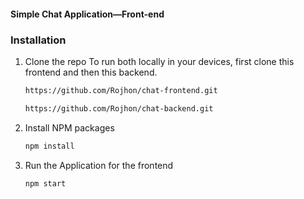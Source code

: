 #### Simple Chat Application—Front-end

### Installation
1. Clone the repo To run both locally in your devices, first clone this frontend and then this backend. 
   ```sh
   https://github.com/Rojhon/chat-frontend.git
   ```
   ```sh
   https://github.com/Rojhon/chat-backend.git
   
2. Install NPM packages
   ```sh
   npm install
   ```
3. Run the Application for the frontend
   ```js
   npm start 
   ```

